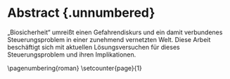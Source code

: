 # Abstract {.unnumbered}


<!-- This is the abstract -->

„Biosicherheit“ umreißt einen Gefahrendiskurs und ein damit verbundenes Steuerungsproblem in einer zunehmend vernetzten Welt. Diese Arbeit beschäftigt sich mit aktuellen Lösungsversuchen für dieses Steuerungsproblem und ihren Implikationen.

\pagenumbering{roman} 
\setcounter{page}{1}

